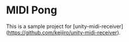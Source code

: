 MIDI Pong
=========

This is a sample project for [unity-midi-receiver]
(https://github.com/keijiro/unity-midi-receiver).
